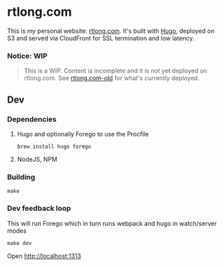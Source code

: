 # rtlong.com

This is my personal website: [rtlong.com][]. It's built with [Hugo][hugo],
deployed on S3 and served via CloudFront for SSL termination and low latency.

### Notice: WIP
> This is a WIP. Content is incomplete and it is not yet deployed on rtlong.com.
> See [rtlong.com-old][] for what's currently deployed.

## Dev

### Dependencies

1. Hugo and optionally Forego to use the Procfile
    ```
    brew install hugo forego
    ```

2. NodeJS, NPM

### Building

```
make
```

### Dev feedback loop

This will run Forego which in turn runs webpack and hugo in watch/server modes

```
make dev
```

Open <http://localhost:1313>


[rtlong.com]: http://rtlong.com
[rtlong.com-old]: https://github.com/rtlong/rtlong.com-old/tree/master/static
[hugo]: http://gohugo.io/
